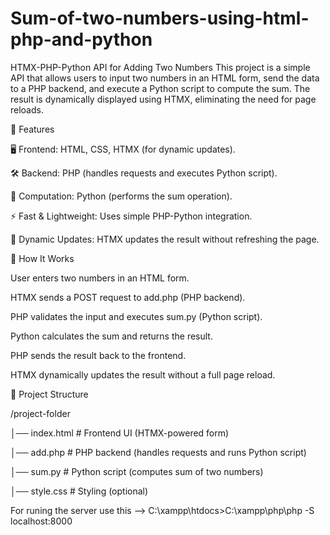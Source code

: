 # Sum-of-two-numbers-using-html-php-and-python

HTMX-PHP-Python API for Adding Two Numbers
This project is a simple API that allows users to input two numbers in an HTML form, send the data to a PHP backend, and execute a Python script to compute the sum. The result is dynamically displayed using HTMX, eliminating the need for page reloads.

🚀 Features

🖥️ Frontend: HTML, CSS, HTMX (for dynamic updates).

🛠️ Backend: PHP (handles requests and executes Python script).

🐍 Computation: Python (performs the sum operation).

⚡ Fast & Lightweight: Uses simple PHP-Python integration.

🔄 Dynamic Updates: HTMX updates the result without refreshing the page.

📌 How It Works

User enters two numbers in an HTML form.


HTMX sends a POST request to add.php (PHP backend).

PHP validates the input and executes sum.py (Python script).

Python calculates the sum and returns the result.

PHP sends the result back to the frontend.

HTMX dynamically updates the result without a full page reload.

📂 Project Structure

/project-folder

│── index.html     # Frontend UI (HTMX-powered form)

│── add.php        # PHP backend (handles requests and runs Python script)

│── sum.py         # Python script (computes sum of two numbers)

│── style.css      # Styling (optional)


For runing the server use this -->   C:\xampp\htdocs>C:\xampp\php\php -S localhost:8000


